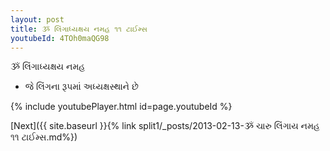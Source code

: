 ```yaml
---
layout: post
title: ૐ લિંગાધ્યક્ષય નમહ ૧૧ ટાઈમ્સ
youtubeId: 4TOh0maQG98
---
```

 
 
 ૐ લિંગાધ્યક્ષય નમહ  
 
 -  જે લિંગના રૂપમાં અધ્યક્ષસ્થાને છે 
 
  
 
  
 
 
 
 
 
 


{% include youtubePlayer.html id=page.youtubeId %}
 
[Next]({{ site.baseurl }}{% link  split1/_posts/2013-02-13-ૐ ચારુ લિંગાય નમહ ૧૧ ટાઈમ્સ.md%})
 
